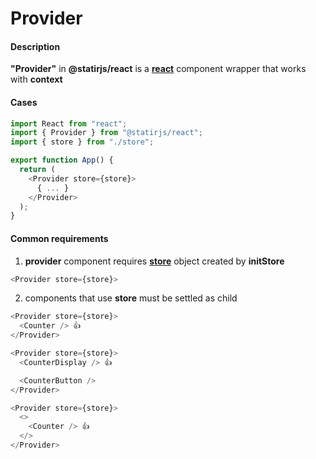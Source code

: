 # Provider

#### Description

**"Provider"** in **@statirjs/react** is a [**react**](https://reactjs.org/) component wrapper that works with **context**

#### Cases

```js
import React from "react";
import { Provider } from "@statirjs/react";
import { store } from "./store";

export function App() {
  return (
    <Provider store={store}>
      { ... }
    </Provider>
  );
}
```

#### Common requirements

1. **provider** component requires [**store**](/content/core/store.md) object created by **initStore**

```js
<Provider store={store}>
```

2. components that use **store** must be settled as child

```js
<Provider store={store}>
  <Counter /> 👍
</Provider>

<Provider store={store}>
  <CounterDisplay /> 👍

  <CounterButton />
</Provider>

<Provider store={store}>
  <>
    <Counter /> 👍
  </>
</Provider>
```
